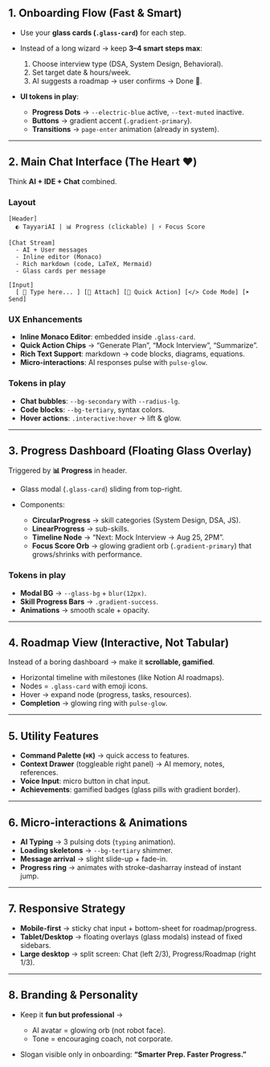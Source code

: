 ## 1. **Onboarding Flow (Fast & Smart)**

* Use your **glass cards (`.glass-card`)** for each step.

* Instead of a long wizard → keep **3–4 smart steps max**:

  1. Choose interview type (DSA, System Design, Behavioral).
  2. Set target date & hours/week.
  3. AI suggests a roadmap → user confirms → Done 🚀.

* **UI tokens in play**:

  * **Progress Dots** → `--electric-blue` active, `--text-muted` inactive.
  * **Buttons** → gradient accent (`.gradient-primary`).
  * **Transitions** → `page-enter` animation (already in system).

---

## 2. **Main Chat Interface (The Heart ❤️)**

Think **AI + IDE + Chat** combined.

### Layout

```
[Header]
  ◐ TayyariAI | 📊 Progress (clickable) | ⚡ Focus Score

[Chat Stream]
  - AI + User messages
  - Inline editor (Monaco)
  - Rich markdown (code, LaTeX, Mermaid)
  - Glass cards per message

[Input]
  [ 💭 Type here... ] [📎 Attach] [🎯 Quick Action] [</> Code Mode] [➤ Send]
```

### UX Enhancements

* **Inline Monaco Editor**: embedded inside `.glass-card`.
* **Quick Action Chips** → “Generate Plan”, “Mock Interview”, “Summarize”.
* **Rich Text Support**: markdown → code blocks, diagrams, equations.
* **Micro-interactions**: AI responses pulse with `pulse-glow`.

### Tokens in play

* **Chat bubbles**: `--bg-secondary` with `--radius-lg`.
* **Code blocks**: `--bg-tertiary`, syntax colors.
* **Hover actions**: `.interactive:hover` → lift & glow.

---

## 3. **Progress Dashboard (Floating Glass Overlay)**

Triggered by **📊 Progress** in header.

* Glass modal (`.glass-card`) sliding from top-right.
* Components:

  * **CircularProgress** → skill categories (System Design, DSA, JS).
  * **LinearProgress** → sub-skills.
  * **Timeline Node** → “Next: Mock Interview → Aug 25, 2PM”.
  * **Focus Score Orb** → glowing gradient orb (`.gradient-primary`) that grows/shrinks with performance.

### Tokens in play

* **Modal BG** → `--glass-bg` + `blur(12px)`.
* **Skill Progress Bars** → `.gradient-success`.
* **Animations** → smooth scale + opacity.

---

## 4. **Roadmap View (Interactive, Not Tabular)**

Instead of a boring dashboard → make it **scrollable, gamified**.

* Horizontal timeline with milestones (like Notion AI roadmaps).
* Nodes = `.glass-card` with emoji icons.
* Hover → expand node (progress, tasks, resources).
* **Completion** → glowing ring with `pulse-glow`.

---

## 5. **Utility Features**

* **Command Palette (`⌘K`)** → quick access to features.
* **Context Drawer** (toggleable right panel) → AI memory, notes, references.
* **Voice Input**: micro button in chat input.
* **Achievements**: gamified badges (glass pills with gradient border).

---

## 6. **Micro-interactions & Animations**

* **AI Typing** → 3 pulsing dots (`typing` animation).
* **Loading skeletons** → `--bg-tertiary` shimmer.
* **Message arrival** → slight slide-up + fade-in.
* **Progress ring** → animates with stroke-dasharray instead of instant jump.

---

## 7. **Responsive Strategy**

* **Mobile-first** → sticky chat input + bottom-sheet for roadmap/progress.
* **Tablet/Desktop** → floating overlays (glass modals) instead of fixed sidebars.
* **Large desktop** → split screen: Chat (left 2/3), Progress/Roadmap (right 1/3).

---

## 8. **Branding & Personality**

* Keep it **fun but professional** →

  * AI avatar = glowing orb (not robot face).
  * Tone = encouraging coach, not corporate.
* Slogan visible only in onboarding:
  **“Smarter Prep. Faster Progress.”**